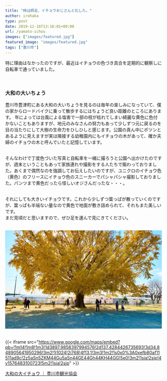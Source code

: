 ```yaml
---
title: "時は師走、イチョウおじさんと化した。"
author: irohaka
type: post
date: 2019-12-16T13:16:01+09:00
url: /yamato-ichou
images: ["images/featured.jpg"]
featured_image: "images/featured.jpg"
tags: ["豊川市"]
---
```


特に理由はなかったのですが、最近はイチョウの色づき具合を定期的に観察しに自転車で通っていました。
<!--more-->

<br>

### 大和の大いちょう
豊川市豊津町にある大和の大いちょうを見るのは毎年の楽しみになっていて、僕の家からロードバイクに乗って散歩するにはちょうど良い距離のところにあります。 
年によっては台風による塩害で一部の枝が枯れてしまい綺麗な黄色に色付かないこともありますが、地元のみなさんの努力もあって少しずつ元に戻るのを目の当たりにして大樹の生命力をひしひしと感じます。公園の真ん中にポツンとあるように見えますが実は隣接する幼稚園内にもイチョウの木があって、確か夫婦のイチョウの木と呼んでいたと記憶しています。  
&nbsp;
<br>  
  
そんなわけで丁度色づいた写真と自転車を一緒に撮ろうと公園へ出かけたのですが、週末ということもあって家族連れや撮影をする人たちで賑わっておりました。あくまで偶然なのを強調してお伝えしたいのですが、ユニクロのイチョウ色（黄色）のフリースにイチョウ色のスニーカーでパシャパシャ撮影しておりました。パンツまで黄色だったら怪しいオジさんだったな・・・。  
&nbsp;
<br>  

それにしても大きいイチョウです。これから少しずつ葉っぱが散っていくのですが、葉っぱも半端ない量なので黄色で地面が敷き詰められて、それもまた美しいです。  
まだ見頃だと思いますので、ぜひ足を運んで見にきてください。  
&nbsp; 

![大和の大イチョウ](images/2019-12-16-icho-01.jpg)  
&nbsp;<br>



{{< iframe src="https://www.google.com/maps/embed?pb=!1m14!1m8!1m3!1d3897.9858397994576!2d137.4284426735693!3d34.848905641950296!3m2!1i1024!2i768!4f13.1!3m3!1m2!1s0x0%3A0xefb80af11511ad9c!2z5aSn5ZKM44Gu5aSn44GE44Gh44KH44GG!5e0!3m2!1sja!2sjp!4v1576483100723!5m2!1sja!2sjp" >}}


[大和の大イチョウ ｜ 豊川市観光協会](https://www.toyokawa-map.net/kanko/icho.php)  